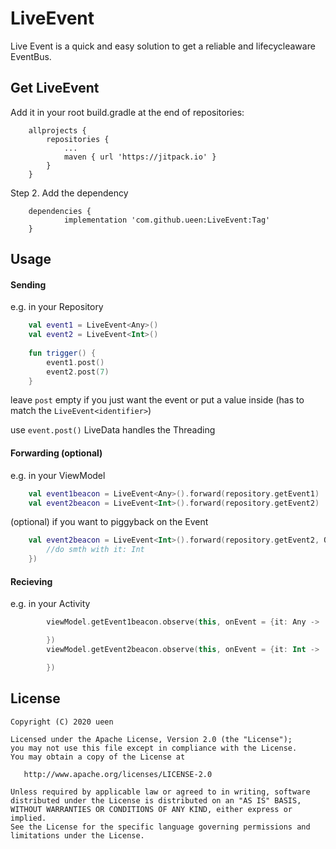 # LiveEvent
Live Event is a quick and easy solution to get a reliable and lifecycleaware EventBus.

## Get LiveEvent
Add it in your root build.gradle at the end of repositories:
```
	allprojects {
		repositories {
			...
			maven { url 'https://jitpack.io' }
		}
	}
```
Step 2. Add the dependency
```
	dependencies {
	        implementation 'com.github.ueen:LiveEvent:Tag'
	}
```

## Usage

#### Sending
e.g. in your Repository

```kotlin
    val event1 = LiveEvent<Any>()
    val event2 = LiveEvent<Int>()
    
    fun trigger() {
        event1.post()
        event2.post(7)
    }
```
leave ```post``` empty if you just want the event or put a value inside (has to match the ```LiveEvent<identifier>```)

use ```event.post()``` LiveData handles the Threading

#### Forwarding (optional)
e.g. in your ViewModel

```kotlin
    val event1beacon = LiveEvent<Any>().forward(repository.getEvent1)
    val event2beacon = LiveEvent<Int>().forward(repository.getEvent2)
```

(optional) if you want to piggyback on the Event

```kotlin
    val event2beacon = LiveEvent<Int>().forward(repository.getEvent2, Observer { it: Int ->
        //do smth with it: Int
    })
```

#### Recieving
e.g. in your Activity

```kotlin
        viewModel.getEvent1beacon.observe(this, onEvent = {it: Any ->

        })
        viewModel.getEvent2beacon.observe(this, onEvent = {it: Int ->

        })
```

License
-------

    Copyright (C) 2020 ueen

    Licensed under the Apache License, Version 2.0 (the "License");
    you may not use this file except in compliance with the License.
    You may obtain a copy of the License at

       http://www.apache.org/licenses/LICENSE-2.0

    Unless required by applicable law or agreed to in writing, software
    distributed under the License is distributed on an "AS IS" BASIS,
    WITHOUT WARRANTIES OR CONDITIONS OF ANY KIND, either express or implied.
    See the License for the specific language governing permissions and
    limitations under the License.
